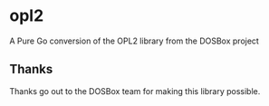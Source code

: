 # opl2

A Pure Go conversion of the OPL2 library from the DOSBox project

## Thanks

Thanks go out to the DOSBox team for making this library possible.
